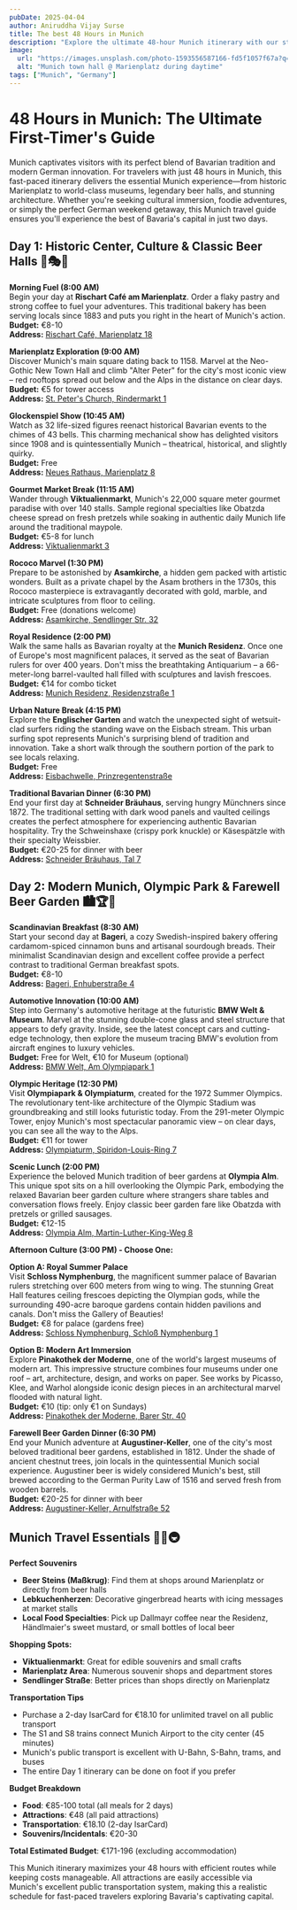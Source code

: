 ```yaml
---
pubDate: 2025-04-04
author: Aniruddha Vijay Surse
title: The best 48 Hours in Munich
description: "Explore the ultimate 48-hour Munich itinerary with our step-by-step guide. Discover iconic landmarks, traditional beer halls, and hidden gems with expert tips, maps links, and budget breakdowns for first-time visitors to Bavaria's captivating capital."
image:
  url: "https://images.unsplash.com/photo-1593556587166-fd5f1057f67a?q=80&w=2944&auto=format&fit=crop&ixlib=rb-4.0.3&ixid=M3wxMjA3fDB8MHxwaG90by1wYWdlfHx8fGVufDB8fHx8fA%3D%3D"
  alt: "Munich town hall @ Marienplatz during daytime"
tags: ["Munich", "Germany"]
---
```


# 48 Hours in Munich: The Ultimate First-Timer's Guide

Munich captivates visitors with its perfect blend of Bavarian tradition and modern German innovation. For travelers with just 48 hours in Munich, this fast-paced itinerary delivers the essential Munich experience—from historic Marienplatz to world-class museums, legendary beer halls, and stunning architecture. Whether you're seeking cultural immersion, foodie adventures, or simply the perfect German weekend getaway, this Munich travel guide ensures you'll experience the best of Bavaria's capital in just two days.

## Day 1: Historic Center, Culture & Classic Beer Halls 🏰🎭🍺

**Morning Fuel (8:00 AM)**  
Begin your day at **Rischart Café am Marienplatz**. Order a flaky pastry and strong coffee to fuel your adventures. This traditional bakery has been serving locals since 1883 and puts you right in the heart of Munich's action.  
**Budget:** €8-10  
**Address:** [Rischart Café, Marienplatz 18](https://maps.google.com/?q=Rischart+Cafe+am+Marienplatz,+Marienplatz+18,+Munich)

**Marienplatz Exploration (9:00 AM)**  
Discover Munich's main square dating back to 1158. Marvel at the Neo-Gothic New Town Hall and climb "Alter Peter" for the city's most iconic view – red rooftops spread out below and the Alps in the distance on clear days.  
**Budget:** €5 for tower access  
**Address:** [St. Peter's Church, Rindermarkt 1](https://maps.google.com/?q=St.+Peter's+Church,+Rindermarkt+1,+Munich)

**Glockenspiel Show (10:45 AM)**  
Watch as 32 life-sized figures reenact historical Bavarian events to the chimes of 43 bells. This charming mechanical show has delighted visitors since 1908 and is quintessentially Munich – theatrical, historical, and slightly quirky.  
**Budget:** Free  
**Address:** [Neues Rathaus, Marienplatz 8](https://maps.google.com/?q=Neues+Rathaus,+Marienplatz+8,+Munich)

**Gourmet Market Break (11:15 AM)**  
Wander through **Viktualienmarkt**, Munich's 22,000 square meter gourmet paradise with over 140 stalls. Sample regional specialties like Obatzda cheese spread on fresh pretzels while soaking in authentic daily Munich life around the traditional maypole.  
**Budget:** €5-8 for lunch  
**Address:** [Viktualienmarkt 3](https://maps.google.com/?q=Viktualienmarkt+3,+Munich)

**Rococo Marvel (1:30 PM)**  
Prepare to be astonished by **Asamkirche**, a hidden gem packed with artistic wonders. Built as a private chapel by the Asam brothers in the 1730s, this Rococo masterpiece is extravagantly decorated with gold, marble, and intricate sculptures from floor to ceiling.  
**Budget:** Free (donations welcome)  
**Address:** [Asamkirche, Sendlinger Str. 32](https://maps.google.com/?q=Asamkirche,+Sendlinger+Str.+32,+Munich)

**Royal Residence (2:00 PM)**  
Walk the same halls as Bavarian royalty at the **Munich Residenz**. Once one of Europe's most magnificent palaces, it served as the seat of Bavarian rulers for over 400 years. Don't miss the breathtaking Antiquarium – a 66-meter-long barrel-vaulted hall filled with sculptures and lavish frescoes.  
**Budget:** €14 for combo ticket  
**Address:** [Munich Residenz, Residenzstraße 1](https://maps.google.com/?q=Munich+Residenz,+Residenzstraße+1,+Munich)

**Urban Nature Break (4:15 PM)**  
Explore the **Englischer Garten** and watch the unexpected sight of wetsuit-clad surfers riding the standing wave on the Eisbach stream. This urban surfing spot represents Munich's surprising blend of tradition and innovation. Take a short walk through the southern portion of the park to see locals relaxing.  
**Budget:** Free  
**Address:** [Eisbachwelle, Prinzregentenstraße](https://maps.google.com/?q=Eisbachwelle,+Prinzregentenstraße,+Munich)

**Traditional Bavarian Dinner (6:30 PM)**  
End your first day at **Schneider Bräuhaus**, serving hungry Münchners since 1872. The traditional setting with dark wood panels and vaulted ceilings creates the perfect atmosphere for experiencing authentic Bavarian hospitality. Try the Schweinshaxe (crispy pork knuckle) or Käsespätzle with their specialty Weissbier.  
**Budget:** €20-25 for dinner with beer  
**Address:** [Schneider Bräuhaus, Tal 7](https://maps.google.com/?q=Schneider+Bräuhaus,+Tal+7,+Munich)

## Day 2: Modern Munich, Olympic Park & Farewell Beer Garden 🏙️🏆🌳

**Scandinavian Breakfast (8:30 AM)**  
Start your second day at **Bageri**, a cozy Swedish-inspired bakery offering cardamom-spiced cinnamon buns and artisanal sourdough breads. Their minimalist Scandinavian design and excellent coffee provide a perfect contrast to traditional German breakfast spots.  
**Budget:** €8-10  
**Address:** [Bageri, Enhuberstraße 4](https://maps.google.com/?q=Bageri,+Enhuberstraße+4,+Munich)

**Automotive Innovation (10:00 AM)**  
Step into Germany's automotive heritage at the futuristic **BMW Welt & Museum**. Marvel at the stunning double-cone glass and steel structure that appears to defy gravity. Inside, see the latest concept cars and cutting-edge technology, then explore the museum tracing BMW's evolution from aircraft engines to luxury vehicles.  
**Budget:** Free for Welt, €10 for Museum (optional)  
**Address:** [BMW Welt, Am Olympiapark 1](https://maps.google.com/?q=BMW+Welt,+Am+Olympiapark+1,+Munich)

**Olympic Heritage (12:30 PM)**  
Visit **Olympiapark & Olympiaturm**, created for the 1972 Summer Olympics. The revolutionary tent-like architecture of the Olympic Stadium was groundbreaking and still looks futuristic today. From the 291-meter Olympic Tower, enjoy Munich's most spectacular panoramic view – on clear days, you can see all the way to the Alps.  
**Budget:** €11 for tower  
**Address:** [Olympiaturm, Spiridon-Louis-Ring 7](https://maps.google.com/?q=Olympiaturm,+Spiridon-Louis-Ring+7,+Munich)

**Scenic Lunch (2:00 PM)**  
Experience the beloved Munich tradition of beer gardens at **Olympia Alm**. This unique spot sits on a hill overlooking the Olympic Park, embodying the relaxed Bavarian beer garden culture where strangers share tables and conversation flows freely. Enjoy classic beer garden fare like Obatzda with pretzels or grilled sausages.  
**Budget:** €12-15  
**Address:** [Olympia Alm, Martin-Luther-King-Weg 8](https://maps.google.com/?q=Olympia+Alm,+Martin-Luther-King-Weg+8,+Munich)

**Afternoon Culture (3:00 PM) - Choose One:**

**Option A: Royal Summer Palace**  
Visit **Schloss Nymphenburg**, the magnificent summer palace of Bavarian rulers stretching over 600 meters from wing to wing. The stunning Great Hall features ceiling frescoes depicting the Olympian gods, while the surrounding 490-acre baroque gardens contain hidden pavilions and canals. Don't miss the Gallery of Beauties!  
**Budget:** €8 for palace (gardens free)  
**Address:** [Schloss Nymphenburg, Schloß Nymphenburg 1](https://maps.google.com/?q=Schloss+Nymphenburg+1,+Munich)

**Option B: Modern Art Immersion**  
Explore **Pinakothek der Moderne**, one of the world's largest museums of modern art. This impressive structure combines four museums under one roof – art, architecture, design, and works on paper. See works by Picasso, Klee, and Warhol alongside iconic design pieces in an architectural marvel flooded with natural light.  
**Budget:** €10 (tip: only €1 on Sundays)  
**Address:** [Pinakothek der Moderne, Barer Str. 40](https://maps.google.com/?q=Pinakothek+der+Moderne,+Barer+Str.+40,+Munich)

**Farewell Beer Garden Dinner (6:30 PM)**  
End your Munich adventure at **Augustiner-Keller**, one of the city's most beloved traditional beer gardens, established in 1812. Under the shade of ancient chestnut trees, join locals in the quintessential Munich social experience. Augustiner beer is widely considered Munich's best, still brewed according to the German Purity Law of 1516 and served fresh from wooden barrels.  
**Budget:** €20-25 for dinner with beer  
**Address:** [Augustiner-Keller, Arnulfstraße 52](https://maps.google.com/?q=Augustiner-Keller,+Arnulfstraße+52,+Munich)

## Munich Travel Essentials 🧳💶🚇

**Perfect Souvenirs**

- **Beer Steins (Maßkrug)**: Find them at shops around Marienplatz or directly from beer halls
- **Lebkuchenherzen**: Decorative gingerbread hearts with icing messages at market stalls
- **Local Food Specialties**: Pick up Dallmayr coffee near the Residenz, Händlmaier's sweet mustard, or small bottles of local beer

**Shopping Spots:**

- **Viktualienmarkt**: Great for edible souvenirs and small crafts
- **Marienplatz Area**: Numerous souvenir shops and department stores
- **Sendlinger Straße**: Better prices than shops directly on Marienplatz

**Transportation Tips**

- Purchase a 2-day IsarCard for €18.10 for unlimited travel on all public transport
- The S1 and S8 trains connect Munich Airport to the city center (45 minutes)
- Munich's public transport is excellent with U-Bahn, S-Bahn, trams, and buses
- The entire Day 1 itinerary can be done on foot if you prefer

**Budget Breakdown**

- **Food**: €85-100 total (all meals for 2 days)
- **Attractions**: €48 (all paid attractions)
- **Transportation**: €18.10 (2-day IsarCard)
- **Souvenirs/Incidentals**: €20-30

**Total Estimated Budget**: €171-196 (excluding accommodation)

This Munich itinerary maximizes your 48 hours with efficient routes while keeping costs manageable. All attractions are easily accessible via Munich's excellent public transportation system, making this a realistic schedule for fast-paced travelers exploring Bavaria's captivating capital.
